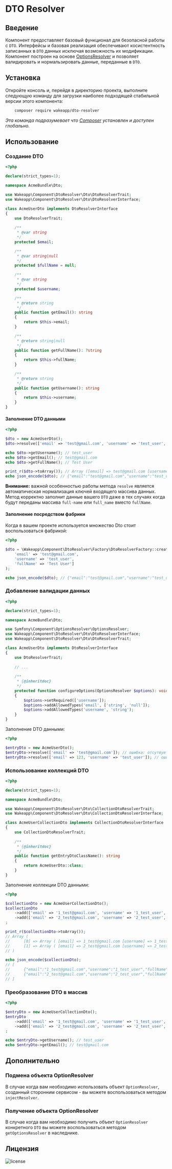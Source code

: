 DTO Resolver
============

Введение
--------

Компонент предоставляет базовый функционал для безопасной работы с `DTO`. Интерфейсы и базовая реализация обеспечивают
косистентность записанных в `DTO` данных исключая возможность их модификации.
Компонент построен на основе [OptionsResolver](https://github.com/symfony/options-resolver) и позволяет валидировать
и нормальзировать данные, переданные в `DTO`.

Установка
---------

Откройте консоль и, перейдя в директорию проекта, выполните следующую команду для загрузки наиболее подходящей
стабильной версии этого компонента:
```bash
    composer require wakeapp/dto-resolver
```
*Эта команда подразумевает что [Composer](https://getcomposer.org) установлен и доступен глобально.*


Использование
-------------

### Создание DTO

```php
<?php

declare(strict_types=1);

namespace AcmeBundle\Dto;

use Wakeapp\Component\DtoResolver\Dto\DtoResolverTrait;
use Wakeapp\Component\DtoResolver\Dto\DtoResolverInterface;

class AcmeUserDto implements DtoResolverInterface
{
    use DtoResolverTrait;
    
    /**
     * @var string
     */
    protected $email;

    /**
     * @var string|null
     */
    protected $fullName = null;

    /**
     * @var string
     */
    protected $username;

    /**
     * @return string
     */
    public function getEmail(): string
    {
        return $this->email;
    }

    /**
     * @return string|null
     */
    public function getFullName(): ?string
    {
        return $this->fullName;
    }

    /**
     * @return string
     */
    public function getUsername(): string
    {
        return $this->username;
    }
}
```

#### Заполнение DTO данными

```php
<?php

$dto = new AcmeUserDto();
$dto->resolve(['email' => 'test@gmail.com', 'username' => 'test_user', 'fullName' => 'Test User']);

echo $dto->getUsername(); // test_user
echo $dto->getEmail(); // test@gmail.com
echo $dto->getFullName(); // Test User

print_r($dto->toArray()); // Array ([email] => test@gmail.com [username] => test_user [fullName] => Test User)
echo json_encode($dto); // {"email":"test@gmail.com","username":"test_user","fullName":"Test User"}
```

**Внимание:** важной особенностью работы метода `resolve` является автоматическая нормализация ключей
входящего массива данных. Метод корректно заполнит данные вашего `DTO` даже в тех случаях когда будут
переданы массива `full-name` или `full_name` вместо `fullName`.

#### Заполнение посредством фабрики

Когда в вашем проекте используется множество Dto стоит воспользоваться фабрикой: 

```php
<?php

$dto = \Wakeapp\Component\DtoResolver\Factory\DtoResolverFactory::create(AcmeUserDto::class, [
    'email' => 'test@gmail.com',
    'username' => 'test_user',
    'fullName' => 'Test User']
);

echo json_encode($dto); // {"email":"test@gmail.com","username":"test_user","fullName":"Test User"}
```

### Добавление валидации данных

```php
<?php

declare(strict_types=1);

namespace AcmeBundle\Dto;

use Symfony\Component\OptionsResolver\OptionsResolver;
use Wakeapp\Component\DtoResolver\Dto\DtoResolverInterface;
use Wakeapp\Component\DtoResolver\Dto\DtoResolverTrait;

class AcmeUserDto implements DtoResolverInterface
{
    use DtoResolverTrait;
    
    // ...
    
    /**
     * {@inheritdoc}
     */
    protected function configureOptions(OptionsResolver $options): void
    {
        $options->setRequired(['username']);
        $options->addAllowedTypes('email', ['string', 'null']);
        $options->addAllowedTypes('username', 'string');
    }
}
```

Заполнение DTO данными:

```php
<?php

$entryDto = new AcmeUserDto();
$entryDto->resolve(['email' => 'test@gmail.com']); // ошибка: отсутвует обязательное смещение username
$entryDto->resolve(['email' => 123, 'username' => 'test_user']); // ошибка: email имеет недопустимый тип данных
```

### Использование коллекций DTO

```php
<?php

declare(strict_types=1);

namespace AcmeBundle\Dto;

use Wakeapp\Component\DtoResolver\Dto\CollectionDtoResolverTrait;
use Wakeapp\Component\DtoResolver\Dto\CollectionDtoResolverInterface;

class AcmeUserCollectionDto implements CollectionDtoResolverInterface
{
    use CollectionDtoResolverTrait;
    
    /**
     * {@inheritdoc}
     */
    public function getEntryDtoClassName(): string
    {
        return AcmeUserDto::class;
    }
}
```

Заполнение коллекции DTO данными:

```php
<?php

$collectionDto = new AcmeUserCollectionDto();
$collectionDto
    ->add(['email' => '1_test@gmail.com', 'username' => '1_test_user', 'fullName' => '1 Test User'])
    ->add(['email' => '2_test@gmail.com', 'username' => '2_test_user', 'fullName' => '2 Test User'])
;

print_r($collectionDto->toArray()); 
// Array (
//      [0] => Array ( [email] => 1_test@gmail.com [username] => 1_test_user [fullName] => 1 Test User )
//      [1] => Array ( [email] => 2_test@gmail.com [username] => 2_test_user [fullName] => 2 Test User )
// )

echo json_encode($collectionDto);
// [
//      {"email":"1_test@gmail.com","username":"1_test_user","fullName":"1 Test User"},
//      {"email":"2_test@gmail.com","username":"2_test_user","fullName":"2 Test User"}
// ]
```

### Преобразование DTO в массив

```php
<?php

$entryDto = new AcmeUserCollectionDto();
$entryDto
    ->add(['email' => '1_test@gmail.com', 'username' => '1_test_user', 'fullName' => '1 Test User'])
    ->add(['email' => '2_test@gmail.com', 'username' => '2_test_user', 'fullName' => '2 Test User'])
;

echo $entryDto->getUsername(); // test_user
echo $entryDto->getEmail(); // test@gmail.com
```

Дополнительно
-------------

### Подмена объекта OptionResolver

В случае когда вам необходимо использовать объект `OptionResolver`,
созданный сторонним сервисом - вы можете воспользоваться методом `injectResolver`.

### Получение объекта OptionResolver

В случае когда вам необходимо получить объект `OptionResolver` конкретного `DTO` вы можете воспользоваться
методом `getOptionsResolver` в наследнике.

Лицензия
--------

![license](https://img.shields.io/badge/License-proprietary-red.svg?style=flat-square)